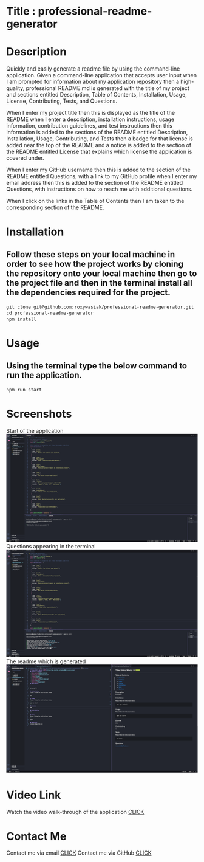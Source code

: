 # Title : professional-readme-generator

# Description

Quickly and easily generate a readme file by using the command-line application.
Given a command-line application that accepts user input when I am prompted for information about my application repository
then a high-quality, professional README.md is generated with the title of my project and sections entitled Description, Table of Contents, Installation, Usage, License, Contributing, Tests, and Questions.

When I enter my project title then this is displayed as the title of the README
when I enter a description, installation instructions, usage information, contribution guidelines, and test instructions
then this information is added to the sections of the README entitled Description, Installation, Usage, Contributing, and Tests
then a badge for that license is added near the top of the README and a notice is added to the section of the README entitled License that explains which license the application is covered under.

When I enter my GitHub username then this is added to the section of the README entitled Questions, with a link to my GitHub profile
when I enter my email address then this is added to the section of the README entitled Questions, with instructions on how to reach me with additional questions.

When I click on the links in the Table of Contents then I am taken to the corresponding section of the README.

# Installation

## Follow these steps on your local machine in order to see how the project works by cloning the repository onto your local machine then go to the project file and then in the terminal install all the dependencies required for the project.

```
git clone git@github.com:roxywasiak/professional-readme-generator.git
cd professional-readme-generator
npm install
```

# Usage

## Using the terminal type the below command to run the application.

```
npm run start
```

# Screenshots

Start of the application
![alt text](./src/images/app1.png)
Questions appearing in the terminal
![alt text](./src/images/appqs.png)
The readme which is generated
![alt text](./src/images/appreadme.png)

# Video Link

Watch the video walk-through of the application [CLICK](https://www.example.com)

# Contact Me

Contact me via email [CLICK](ruksclone@hotmail.com)
Contact me via GitHub [CLICK](roxywasiak@github.com)

